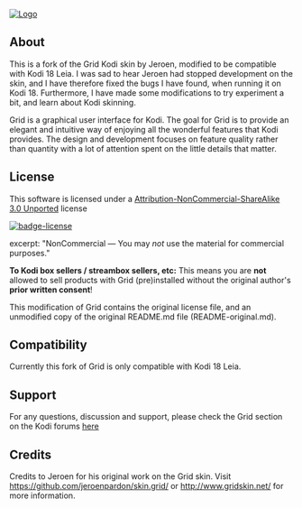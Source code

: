 [![Logo](https://i.imgur.com/33zw5CH.png)](http://www.gridskin.net/)

## About
This is a fork of the Grid Kodi skin by Jeroen, modified to be compatible with Kodi 18 Leia. I was sad to hear Jeroen had stopped development on the skin, and I have therefore fixed the bugs I have found, when running it on Kodi 18. Furthermore, I have made some modifications to try experiment a bit, and learn about Kodi skinning. 

Grid is a graphical user interface for Kodi. The goal for Grid is to provide an elegant and intuitive way of enjoying all the wonderful features that Kodi provides. The design and development focuses on feature quality rather than quantity with a lot of attention spent on the little details that matter.

## License
This software is licensed under a [Attribution-NonCommercial-ShareAlike 3.0 Unported](http://creativecommons.org/licenses/by-nc-sa/3.0/) license

[![badge-license](http://forthebadge.com/images/badges/cc-nc-sa.svg)](http://creativecommons.org/licenses/by-nc-sa/3.0/)

excerpt:
"NonCommercial — You may *not* use the material for commercial purposes."

**To Kodi box sellers / streambox sellers, etc:**
This means you are **not** allowed to sell products with Grid (pre)installed without the original author's **prior written consent**!

This modification of Grid contains the original license file, and an unmodified copy of the original README.md file (README-original.md).

## Compatibility
Currently this fork of Grid is only compatible with Kodi 18 Leia. 

## Support
For any questions, discussion and support, please check the Grid section on the Kodi forums [here](https://forum.kodi.tv/forumdisplay.php?fid=280)

## Credits
Credits to Jeroen for his original work on the Grid skin. Visit https://github.com/jeroenpardon/skin.grid/ or http://www.gridskin.net/ for more information.